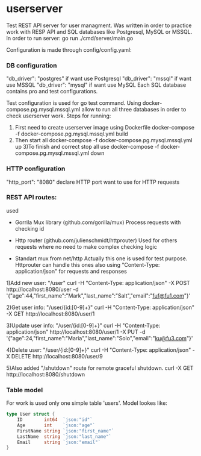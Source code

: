 # userserver
Test REST API server for user managment. 
Was written in order to practice work with RESP API and SQL databases like Postgresql, MySQL or MSSQL.
In order to run server:
go run ./cmd/server/main.go

Configuration is made through config/config.yaml:

### DB configuration
"db_driver": "postgres" if want use Postgresql
"db_driver": "mssql" if want use MSSQL
"db_driver": "mysql" if want use MySQL
Each SQL database contains pro and test configurations.

Test configuration is used for go test command. Using docker-compose.pg.mysql.mssql.yml allow to run all three databases in order to check userserver work. Steps for running:
1) First need to create userserver image using Dockerfile
docker-compose -f docker-compose.pg.mysql.mssql.yml build 
2) Then start all
docker-compose -f docker-compose.pg.mysql.mssql.yml up
3)To finish and correct stop all use
docker-compose -f docker-compose.pg.mysql.mssql.yml down

### HTTP configuration
"http_port": "8080" declare HTTP port want to use for HTTP requests

### REST API routes:
used
- Gorrila Mux library (github.com/gorilla/mux)
Process requests with checking id

- Http router (github.com/julienschmidt/httprouter)
Used for others requests where no need to make complex checking logic

- Standart mux from net/http
Actually this one is used for test purpose. Httprouter can handle this ones also
using "Content-Type: application/json" for requests and responses

1)Add new user: "/user" 
curl -H "Content-Type: application/json" -X POST http://localhost:8080/user -d '{"age":44,"first_name":"Mark","last_name":"Salt","email":"fuf@fu1.com"}'

2)Get user info: "/user/{id:[0-9]+}" 
curl -H "Content-Type: application/json" -X GET http://localhost:8080/user/1

3)Update user info: "/user/{id:[0-9]+}" 
curl -H "Content-Type: application/json" http://localhost:8080/user/1 -X PUT -d '{"age":24,"first_name":"Maria","last_name":"Solo","email":"ku@fu3.com"}'

4)Delete user: "/user/{id:[0-9]+}" 
curl -H "Content-Type: application/json" -X DELETE http://localhost:8080/user/9

5)Also added  "/shutdown" route for remote graceful shutdown. 
curl -X GET http://localhost:8080/shutdown


### Table model
For work is used only one simple table 'users'. Model lookes like: 
```Go
type User struct {
	ID        int64  `json:"id"`
	Age       int    `json:"age"`
	FirstName string `json:"first_name"`
	LastName  string `json:"last_name"`
	Email     string `json:"email"`
}
```